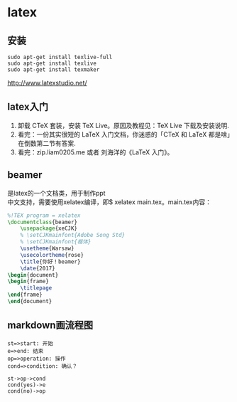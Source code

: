 # latex

## 安装

```shell
sudo apt-get install texlive-full
sudo apt-get install texlive
sudo apt-get install texmaker
```

<http://www.latexstudio.net/>

## latex入门

1. 卸载 CTeX 套装，安装 TeX Live。原因及教程见：TeX Live 下载及安装说明.
1. 看完：一份其实很短的 LaTeX 入门文档，你迷惑的「CTeX 和 LaTeX 都是啥」在倒数第二节有答案.
1. 看完：zip.liam0205.me 或者 刘海洋的《LaTeX 入门》。

## beamer
是latex的一个文档类，用于制作ppt  
中文支持，需要使用xelatex编译，即$ xelatex main.tex。main.tex内容：
```tex
%!TEX program = xelatex
\documentclass{beamer}
    \usepackage{xeCJK}
    % \setCJKmainfont{Adobe Song Std}
    % \setCJKmainfont{楷体}
    \usetheme{Warsaw}
    \usecolortheme{rose}
    \title{你好！beamer}
    \date{2017}
\begin{document}
\begin{frame}
    \titlepage
\end{frame}
\end{document}
```
## markdown画流程图

```flow
st=>start: 开始
e=>end: 结束
op=>operation: 操作
cond=>condition: 确认？

st->op->cond
cond(yes)->e
cond(no)->op
```